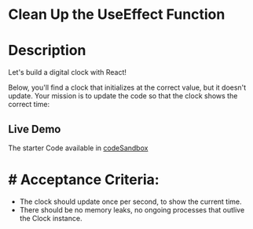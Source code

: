 # Clean Up the UseEffect Function 

# Description 

Let's build a digital clock with React!

Below, you'll find a clock that initializes at the correct value, but it doesn't update. Your mission is to update the code so that the clock shows the correct time:

## Live Demo 
 The starter Code available in [codeSandbox](https://codesandbox.io/s/8z6jrf?file=%2FClock.js&utm_medium=sandpack)

# # Acceptance Criteria:

- The clock should update once per second, to show the current time.
- There should be no memory leaks, no ongoing processes that outlive the Clock instance.